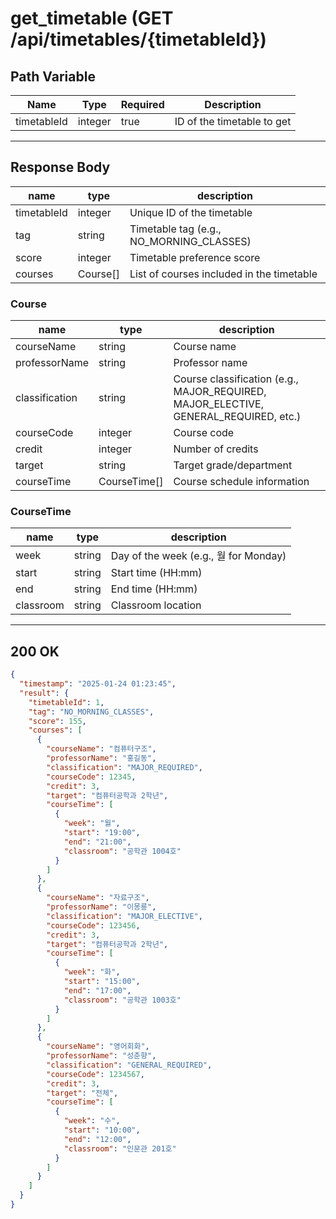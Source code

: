 # get_timetable (GET /api/timetables/{timetableId})

## Path Variable

| Name          | Type    | Required | Description                |
|---------------|---------|----------|----------------------------|
| timetableId   | integer | true     | ID of the timetable to get |

---

## Response Body

| name        | type     | description                               |
|-------------|----------|-------------------------------------------|
| timetableId | integer  | Unique ID of the timetable                |
| tag         | string   | Timetable tag (e.g., NO_MORNING_CLASSES)  |
| score       | integer  | Timetable preference score                |
| courses     | Course[] | List of courses included in the timetable |

### Course

| name           | type         | description                                                                          |
|----------------|--------------|--------------------------------------------------------------------------------------|
| courseName     | string       | Course name                                                                          |
| professorName  | string       | Professor name                                                                       |
| classification | string       | Course classification (e.g., MAJOR_REQUIRED, MAJOR_ELECTIVE, GENERAL_REQUIRED, etc.) |
| courseCode     | integer      | Course code                                                                          |
| credit         | integer      | Number of credits                                                                    |
| target         | string       | Target grade/department                                                              |
| courseTime     | CourseTime[] | Course schedule information                                                          |

### CourseTime

| name      | type   | description                          |
|-----------|--------|--------------------------------------|
| week      | string | Day of the week (e.g., 월 for Monday) |
| start     | string | Start time (HH:mm)                   |
| end       | string | End time (HH:mm)                     |
| classroom | string | Classroom location                   |

---

## 200 OK

```json
{
  "timestamp": "2025-01-24 01:23:45",
  "result": {
    "timetableId": 1,
    "tag": "NO_MORNING_CLASSES",
    "score": 155,
    "courses": [
      {
        "courseName": "컴퓨터구조",
        "professorName": "홍길동",
        "classification": "MAJOR_REQUIRED",
        "courseCode": 12345,
        "credit": 3,
        "target": "컴퓨터공학과 2학년",
        "courseTime": [
          {
            "week": "월",
            "start": "19:00",
            "end": "21:00",
            "classroom": "공학관 1004호"
          }
        ]
      },
      {
        "courseName": "자료구조",
        "professorName": "이몽룡",
        "classification": "MAJOR_ELECTIVE",
        "courseCode": 123456,
        "credit": 3,
        "target": "컴퓨터공학과 2학년",
        "courseTime": [
          {
            "week": "화",
            "start": "15:00",
            "end": "17:00",
            "classroom": "공학관 1003호"
          }
        ]
      },
      {
        "courseName": "영어회화",
        "professorName": "성춘향",
        "classification": "GENERAL_REQUIRED",
        "courseCode": 1234567,
        "credit": 3,
        "target": "전체",
        "courseTime": [
          {
            "week": "수",
            "start": "10:00",
            "end": "12:00",
            "classroom": "인문관 201호"
          }
        ]
      }
    ]
  }
}
```
